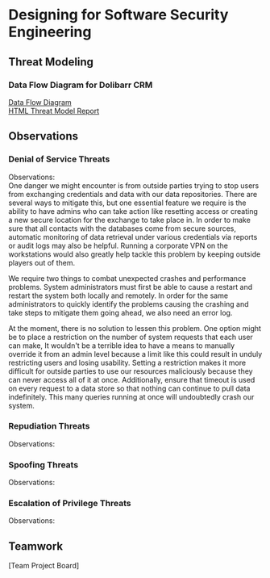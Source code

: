 # Designing for Software Security Engineering
## Threat Modeling
### Data Flow Diagram for Dolibarr CRM
[Data Flow Diagram](https://github.com/SreeharshaMorampudi/SA-Team-5-Dolibarr/blob/main/Desingning/DFD.PNG)  
[HTML Threat Model Report](https://github.com/SreeharshaMorampudi/SA-Team-5-Dolibarr/blob/main/Desingning/Threat%20Report%20Final.htm)
## Observations
### Denial of Service Threats  
Observations:  
One danger we might encounter is from outside parties trying to stop users from exchanging credentials and data with our data repositories. There are several ways to mitigate this, but one essential feature we require is the ability to have admins who can take action like resetting access or creating a new secure location for the exchange to take place in. In order to make sure that all contacts with the databases come from secure sources, automatic monitoring of data retrieval under various credentials via reports or audit logs may also be helpful. Running a corporate VPN on the workstations would also greatly help tackle this problem by keeping outside players out of them.
  
We require two things to combat unexpected crashes and performance problems. System administrators must first be able to cause a restart and restart the system both locally and remotely. In order for the same administrators to quickly identify the problems causing the crashing and take steps to mitigate them going ahead, we also need an error log.
  
At the moment, there is no solution to lessen this problem. One option might be to place a restriction on the number of system requests that each user can make, It wouldn't be a terrible idea to have a means to manually override it from an admin level because a limit like this could result in unduly restricting users and losing usability. Setting a restriction makes it more difficult for outside parties to use our resources maliciously because they can never access all of it at once. Additionally, ensure that timeout is used on every request to a data store so that nothing can continue to pull data indefinitely. This many queries running at once will undoubtedly crash our system.

### Repudiation Threats  
Observations:  

### Spoofing Threats  
Observations:  
  
### Escalation of Privilege Threats  
Observations:  


## Teamwork
[Team Project Board]     
